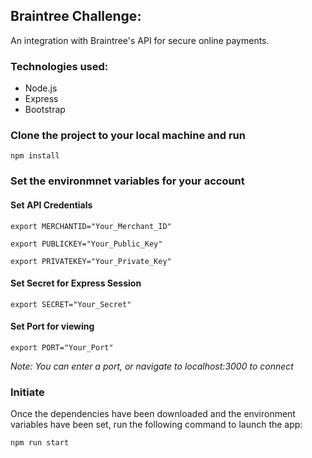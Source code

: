 ## Braintree Challenge:

An integration with Braintree's API for secure online payments. 

### Technologies used:
* Node.js
* Express
* Bootstrap

### Clone the project to your local machine and run

`npm install`

### Set the environmnet variables for your account

#### Set API Credentials

`export MERCHANTID="Your_Merchant_ID"`

`export PUBLICKEY="Your_Public_Key"`

`export PRIVATEKEY="Your_Private_Key"`

#### Set Secret for Express Session

`export SECRET="Your_Secret"`

#### Set Port for viewing

`export PORT="Your_Port"`

*Note: You can enter a port, or navigate to localhost:3000 to connect*


### Initiate

Once the dependencies have been downloaded and the environment variables have been set, run the following command to launch the app:

`npm run start`